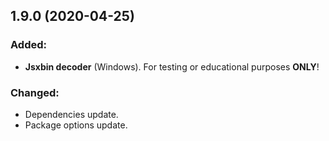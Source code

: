 ## 1.9.0 (2020-04-25)

### Added:
- **Jsxbin decoder** (Windows). For testing or educational purposes **ONLY**!

### Changed:
- Dependencies update.
- Package options update.